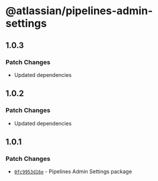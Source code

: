 # @atlassian/pipelines-admin-settings

## 1.0.3

### Patch Changes

- Updated dependencies

## 1.0.2

### Patch Changes

- Updated dependencies

## 1.0.1

### Patch Changes

- [`0fc9953d16e`](https://bitbucket.org/atlassian/atlassian-frontend/commits/0fc9953d16e) - Pipelines Admin Settings package
